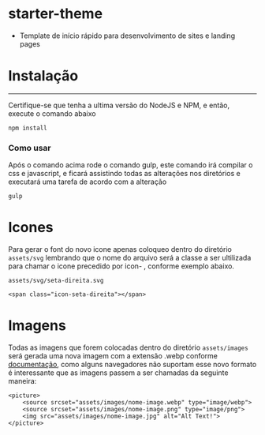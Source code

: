 # starter-theme

- Template de início rápido para desenvolvimento de sites e landing pages

# Instalação
-------------------
Certifique-se que tenha a ultima versão do NodeJS e NPM, e então, execute o comando abaixo
```
npm install
```
### Como usar
Após o comando acima rode o comando gulp, este comando irá compilar o css e javascript,
e ficará assistindo todas as alterações nos diretórios e executará uma tarefa de acordo com a alteração
```
gulp
```

# Icones
Para gerar o font do novo icone apenas coloqueo dentro do diretório `assets/svg` lembrando que o nome do arquivo
será a classe a ser ultilizada para chamar o icone precedido por icon- , conforme exemplo abaixo.
```
assets/svg/seta-direita.svg

<span class="icon-seta-direita"></span>
```

# Imagens
Todas as imagens que forem colocadas dentro do diretório `assets/images` será gerada uma nova imagem com a extensão .webp
conforme [documentação](https://developers.google.com/speed/webp/), como alguns navegadores não suportam esse novo formato
é interessante que as imagens passem a ser chamadas da seguinte maneira:
```
<picture>
    <source srcset="assets/images/nome-image.webp" type="image/webp">
    <source srcset="assets/images/nome-image.png" type="image/png"> 
    <img src="assets/images/nome-image.jpg" alt="Alt Text!">
</picture>
```
